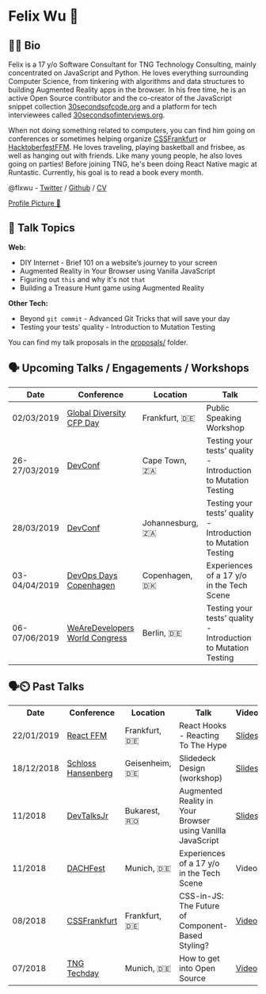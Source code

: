 # Felix Wu 🐺

## 👨‍💻 Bio

Felix is a 17 y/o Software Consultant for TNG Technology Consulting, mainly concentrated on JavaScript and Python. He loves everything surrounding Computer Science, from tinkering with algorithms and data structures to building Augmented Reality apps in the browser.  In his free time, he is an active Open Source contributor and the co-creator of the JavaScript snippet collection [30secondsofcode.org](https://github.com/30-seconds/30-seconds-of-code) and a platform for tech interviewees called [30secondsofinterviews.org](https://github.com/30-seconds/30-seconds-of-interviews).

When not doing something related to computers, you can find him going on conferences or sometimes helping organize [CSSFrankfurt](https://cssfrankfurt.de) or [HacktoberfestFFM](https://hacktoberfestffm.de). He loves traveling, playing basketball and frisbee, as well as hanging out with friends. Like many young people, he also loves going on parties! Before joining TNG, he's been doing React Native magic at Runtastic.
Currently, his goal is to read a book every month.

@flxwu - [Twitter](https://twitter.com/flxwu) / [Github](https://github.com/flxwu) / [CV](https://resume.io/r/aJyyo)

[Profile Picture 📸](/profile.png)


## 💬 Talk Topics
**Web:**

* DIY Internet - Brief 101 on a website’s journey to your screen
* Augmented Reality in Your Browser using Vanilla JavaScript
* Figuring out `this` and why it's not `that`
* Building a Treasure Hunt game using Augmented Reality

**Other Tech:**

* Beyond `git commit` - Advanced Git Tricks that will save your day
* Testing your tests’ quality - Introduction to Mutation Testing

You can find my talk proposals in the [proposals/](/proposals) folder.


## 🗣️ Upcoming Talks / Engagements / Workshops

| Date       | Conference | Location         | Talk                                                           |
|------------|------------|------------------|----------------------------------------------------------------|
| 02/03/2019 | [Global Diversity CFP Day](https://www.globaldiversitycfpday.com/events/169)    | Frankfurt, 🇩🇪 | Public Speaking Workshop |
| 26-27/03/2019 | [DevConf](https://devconf.co.za)    | Cape Town, 🇿🇦    | Testing your tests’ quality - Introduction to Mutation Testing |
| 28/03/2019 | [DevConf](https://devconf.co.za)    | Johannesburg, 🇿🇦 | Testing your tests’ quality - Introduction to Mutation Testing |
| 03-04/04/2019 | [DevOps Days Copenhagen](https://www.devopsdays.org/events/2018-copenhagen/welcome/) | Copenhagen, 🇩🇰 | Experiences of a 17 y/o in the Tech Scene |
| 06-07/06/2019 | [WeAreDevelopers World Congress](https://wearedevelopers.com/world-congress/)    | Berlin, 🇩🇪 | Testing your tests’ quality - Introduction to Mutation Testing |



## 🗣️⏲️ Past Talks

<table class="tg">
  <tr>
    <th class="tg-0pky">Date</th>
    <th class="tg-0pky">Conference</th>
    <th class="tg-0pky">Location</th>
    <th class="tg-0pky">Talk</th>
    <th class="tg-0lax">Video/Slides</th>
  </tr>
  <tr>
    <td class="tg-0pky">22/01/2019</td>
    <td class="tg-0pky"><a href="https://www.meetup.com/de-DE/React-Meetup-Frankfurt">React FFM</a></td>
    <td class="tg-0pky">Frankfurt, 🇩🇪</td>
    <td class="tg-0pky">React Hooks - Reacting To The Hype</td>
    <td class="tg-0lax"><a href="https://speakerdeck.com/flxwu/react-hooks-reacting-to-the-hype">Slides</a></td>
  </tr>
  <tr>
    <td class="tg-0pky">18/12/2018</td>
    <td class="tg-0pky"><a href="https://hansenberg.de">Schloss Hansenberg</a></td>
    <td class="tg-0pky">Geisenheim, 🇩🇪</td>
    <td class="tg-0pky">Slidedeck Design (workshop)</td>
    <td class="tg-0lax"><a href="https://speakerdeck.com/flxwu/slidedeck-design">Slides</a></td>
  </tr>
  <tr>
    <td class="tg-0pky">11/2018</td>
    <td class="tg-0pky"><a href="http://devtalks.ro/bucharest/devtalksjr/">DevTalksJr</a></td>
    <td class="tg-0pky">Bukarest, 🇷🇴</td>
    <td class="tg-0pky">Augmented Reality in Your Browser using Vanilla JavaScript</td>
    <td class="tg-0lax"><a href="https://speakerdeck.com/flxwu/augmented-reality-in-your-browser-using-vanilla-javascript">Slides</a></td>
  </tr>
  <tr>
    <td class="tg-0pky">11/2018</td>
    <td class="tg-0pky"><a href="http://dachfest.com">DACHFest</a></td>
    <td class="tg-0pky">Munich, 🇩🇪</td>
    <td class="tg-0pky">Experiences of a 17 y/o in the Tech Scene</td>
    <td class="tg-0lax">Video/<a href="https://speakerdeck.com/flxwu/o-in-the-tech-scene">Slides</a></td>
  </tr>
  <tr>
    <td class="tg-0pky">08/2018</td>
    <td class="tg-0pky"><a href="https://cssfrankfurt.de">CSSFrankfurt</a></td>
    <td class="tg-0pky">Frankfurt, 🇩🇪</td>
    <td class="tg-0pky">CSS-in-JS: The Future of Component-Based Styling?</td>
    <td class="tg-0lax"><a href="https://www.youtube.com/watch?v=NcU4RL2rQeg">Video</a>/<a href="https://slides.com/flxwu/css-in-js">Slides</a></td>
  </tr>
  <tr>
    <td class="tg-0pky">07/2018</td>
    <td class="tg-0pky"><a href="https://tngtech.com">TNG Techday</a></td>
    <td class="tg-0pky">Munich, 🇩🇪</td>
    <td class="tg-0pky">How to get into Open Source</td>
    <td class="tg-0lax"><a href="https://vimeo.com/285446527">Video</a>/<a href="https://slides.com/flxwu/get-into-open-source">Slides</a></td>
  </tr>
</table>

